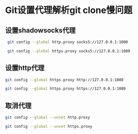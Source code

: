 # Git设置代理解析git clone慢问题



## 设置shadowsocks代理

~~~bash
 git config --global http.proxy socks5://127.0.0.1:1080

 git config --global https.proxy socks5://127.0.0.1:1080
~~~



## 设置http代理

~~~bash
git config --global https.proxy http://127.0.0.1:1080 

git config --global https.proxy https://127.0.0.1:1080 
~~~



## 取消代理

~~~bash
git config --global --unset http.proxy 

git config --global --unset https.proxy
~~~

